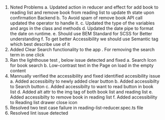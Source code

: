 1. Noted Problems
   a. Updated action in reducer and effect for add book to reading list and remove book from reading list to update th state upon confirmation Backend
   b. To Avoid spam of remove book API call updated the operator to handle it.
   c. Updated the type of the variables and args in the class and methods
   d. Updated the date pipe to format the date on runtime.
   e. Should use BEM Standard for SCSS for Better understanding
   f. To get better Accessibility we should use Semantic tag which best describe use of it
2. Added Clear Search functionality to the app . For removing the search term in one click
3. Ran the lighthouse test , below issue detected and fixed
    a. Search Icon for book search
    b. Low-contrast text in the Page on load in the empty content
4. Mannually verified the accessibility and fixed identified accesibility issue
    a. Added accessibilty to newly added clear button
    b. Added accessibilty to Search button
    c. Added accessibilty to want to read button in book list
    d. Added alt attr to the img tag of both book list and reading list
    e. Added accessibilty to remove book in reading list
    f. Added accessibility to Reading list drawer close icon
5. Resolved two test case failure in reading-list-reducer.spec.ts file
6. Resolved lint issue detected
